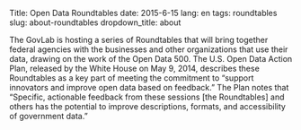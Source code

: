 Title: Open Data Roundtables
date: 2015-6-15
lang: en
tags: roundtables
slug: about-roundtables
dropdown_title: about

The GovLab is hosting a series of Roundtables that will bring together federal
agencies with the businesses and other organizations that use their data,
drawing on the work of the Open Data 500. The U.S. Open Data Action Plan,
released by the White House on May 9, 2014, describes these Roundtables as
a key part of meeting the commitment to “support innovators and improve open
data based on feedback.” The Plan notes that “Specific, actionable feedback
from these sessions [the Roundtables] and others has the potential to improve
descriptions, formats, and accessibility of government data.”

